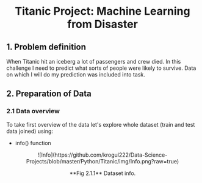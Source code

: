# <p style="text-align: center;">Titanic Project: Machine Learning from Disaster</p>
## 1. Problem definition
When Titanic hit an iceberg a lot of passengers and crew died. In this challenge I need to predict what sorts of people were likely to survive. Data on which I will do my prediction was included into task.

## 2. Preparation of Data
### 2.1 Data overview
To take first overview of the data let's explore whole dataset (train and test data joined) using:
* info() function

<p style="text-align: center;">![Info](https://github.com/krogul222/Data-Science-Projects/blob/master/Python/Titanic/img/Info.png?raw=true)</p>
<p style="text-align: center;">**Fig 2.1.1** Dataset info.</p>